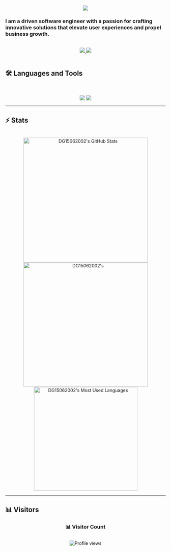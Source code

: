 <h1 align="center">
    <img src="https://readme-typing-svg.herokuapp.com/?font=Inter&size=48&center=true&vCenter=true&width=500&height=70&color=4493F8&duration=4000&lines=Hi+There!+👋;+I'm+Dhwaj+Gupta!;" />
</h1>

### I am a driven software engineer with a passion for crafting innovative solutions that elevate user experiences and propel business growth.
<!--
**DG15062002/DG15062002** is a ✨ _special_ ✨ repository because its `README.md` (this file) appears on your GitHub profile.

Here are some ideas to get you started:

- 🔭 I’m currently working on ...
- 🌱 I’m currently learning ...
- 👯 I’m looking to collaborate on ...
- 🤔 I’m looking for help with ...
- 💬 Ask me about ...
- 📫 How to reach me: ...
- 😄 Pronouns: ...
- ⚡ Fun fact: ...
-->

<br>

<div align="center">
  <a href="dhwajgupta100@gmail.com">
    <img src="https://img.shields.io/badge/Gmail-333333?style=for-the-badge&logo=gmail&logoColor=red" />
  </a>
  <a href="https://www.linkedin.com/in/dhwaj-gupta-7020101bb/" target="_blank">
    <img src="https://img.shields.io/badge/LinkedIn-0077B5?style=for-the-badge&logo=linkedin&logoColor=white" target="_blank" />
  </a>
</div>

<br>

## 🛠️ Languages and Tools

<br>

<p align="center">
  <img src="https://skillicons.dev/icons?i=java,cpp,c,python,bash,nodejs,react,mongodb,postgres" />
  <img src="https://skillicons.dev/icons?i=html,css,aws,jenkins,docker,terraform,ansible,git,postman" />
</p>

<hr>

## ⚡️ Stats

<br>

<div align=center>
  <img width=390 src="https://github-readme-stats.vercel.app/api?username=DG15062002&theme=transparent&count_private=true&show_icons=true&rank_icon=github&locale=en" alt="DG15062002's GitHub Stats" />
  <img width=390 src="https://github-readme-streak-stats.herokuapp.com/?user=DG15062002&theme=transparent&count_private=true&border_radius=10&locale=en" alt="DG15062002's" />
  <img width=325 src="https://github-readme-stats.vercel.app/api/top-langs?username=DG15062002&theme=transparent&layout=donut&hide=css&langs_count=8&border_radius=10&show_icons=true&locale=en" alt="DG15062002's Most Used Languages" />
</div>

<hr>

## 📊 Visitors

<div align="center">
  <h3>📊 Visitor Count</h3>
  <img src="https://komarev.com/ghpvc/?username=DG15062002&color=blue&style=flat" alt="Profile views" style="margin-top: 10px;" />
</div>
